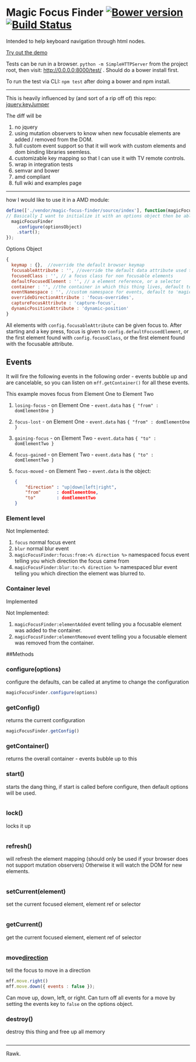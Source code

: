 # Magic Focus Finder [![Bower version](https://badge.fury.io/bo/magic-focus-finder.png)](http://badge.fury.io/bo/magic-focus-finder) [![Build Status](https://travis-ci.org/Solid-Interactive/magic-focus-finder.png?branch=master)](https://travis-ci.org/Duder-onomy/magic-focus-finder)

Intended to help keyboard navigation through html nodes.

[Try out the demo](http://duder-onomy.github.io/magic-focus-finder/)

Tests can be run in a browser. `python -m SimpleHTTPServer` from the project root, then visit: http://0.0.0.0:8000/test/ .
Should do a bower install first.

To run the test via CLI: `npm test` after doing a bower and npm install.

---

This is heavily influenced by (and sort of a rip off of) this repo: [jquery.keyJumper](https://github.com/mbitto/jquery.keyJumper)

The diff will be

1. no jquery
2. using mutation observers to know when new focusable elements are added / removed from the DOM.
3. full custom event support so that it will work with custom elements and dom binding libraries seemless.
3. customizable key mapping so that I can use it with TV remote controls.
4. wrap in integration tests
5. semvar and bower
6. amd compliant
7. full wiki and examples page

---

how I would like to use it in a AMD module:

```javascript
define(['./vendor/magic-focus-finder/source/index'], function(magicFocusFinder) {
// Basically I want to initialize it with an options object then be able to call start, stop, and refresh etc.
  magicFocusFinder
    .configure(optionsObject)
    .start();
});
```

Options Object

```javascript
{
  keymap : {},  //override the default browser keymap
  focusableAttribute : '', //override the default data attribute used to denote focusability
  focusedClass : '', // a focus class for non focusable elements
  defaultFocusedElement : '', // a element reference, or a selector
  container : '', //the container in which this thing lives, default to the document.,
  eventNamespace : '', //custom namespace for events, default to 'magicFocusFinder'
  overrideDirectionAttribute : 'focus-overrides',
  captureFocusAttribute : 'capture-focus',
  dynamicPositionAttribute : 'dynamic-position'
}
```

All elements with `config.focusableAttribute` can be given focus to. After starting and a key press, focus is given to
`config.defaultFocusedElement`, or the first element found with `config.focusdClass`, or the first element found with
the focusable attribute.

## Events
It will fire the following events in the following order - events bubble up and are cancelable, so you can listen on `mff.getContainer()` for all these events.

This example moves focus from Element One to Element Two

1. `losing-focus` - on Element One - `event.data` has `{ "from" : domElementOne }`
2. `focus-lost` - on Element One - `event.data` has `{ "from" : domElementOne }`
3. `gaining-focus` - on Element Two - `event.data` has `{ "to" : domElementTwo }`
4. `focus-gained` - on Element Two - `event.data` has `{ "to" : domElementTwo }`
5. `focus-moved` - on Element Two - `event.data` is the object:

    ```json
    {
        "direction" : "up|down|left|right",
        "from"      : domElementOne,
        "to"        : domElementTwo
    }
    ```

### Element level

Not Implemented:
1. `focus` normal focus event
2. `blur` normal blur event
5. `magicFocusFinder:focus:from:<% direction %>` namespaced focus event telling you which direction the focus came  from
6. `magicFocusFinder:blur:to:<% direction %>` namespaced blur event telling you which direction the element was blurred to.

### Container level
Implemented

Not Implemented:
1. `magicFocusFinder:elementAdded` event telling you a focusable element was added to the container.
2. `magicFocusFinder:elementRemoved` event telling you a focusable element was removed from the container.


##Methods

### configure(options)
configure the defaults, can be called at anytime to change the configuration
```javascript
magicFocusFinder.configure(options)
```

### getConfig()
returns the current configuration
```javascript
magicFocusFinder.getConfig()
```

### getContainer()
returns the overall container - events bubble up to this

### start()
starts the dang thing, if start is called before configure, then default options will be used.
```javascript

```

### lock()
locks it up
```javascript

```

### refresh()
will refresh the element mapping (should only be used if your browser does not support mutation observers)
Otherwise it will watch the DOM for new elements.
```javascript

```

### setCurrent(element)
set the current focused element, element ref or selector
```javascript

```

### getCurrent()
get the current focused element, element ref of selector
```javascript

```

### move[direction](options)
tell the focus to move in a direction
```javascript
mff.move.right()
mff.move.down({ events : false });
```

Can move up, down, left, or right. Can turn off all events for a move by setting the events key to `false` on the options object.

### destroy()
destroy this thing and free up all memory
```javascript

```
---

Rawk.
